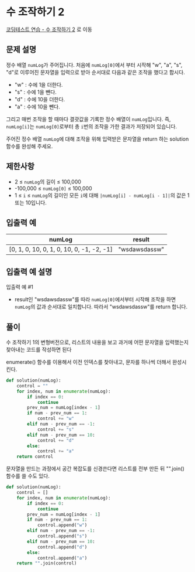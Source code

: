 # 수 조작하기 2

[코딩테스트 연습 - 수 조작하기 2][1] 로 이동

## 문제 설명

정수 배열 `numLog`가 주어집니다. 처음에 `numLog[0]`에서 부터 시작해 "w", "a", "s", "d"로 이루어진 문자열을 입력으로 받아 순서대로 다음과 같은 조작을 했다고 합시다.

- "w" : 수에 1을 더한다.
- "s" : 수에 1을 뺀다.
- "d" : 수에 10을 더한다.
- "a" : 수에 10을 뺀다.

그리고 매번 조작을 할 때마다 결괏값을 기록한 정수 배열이 `numLog`입니다. 즉, `numLog[i]`는 `numLog[0]`로부터 총 `i`번의 조작을 가한 결과가 저장되어 있습니다.

주어진 정수 배열 `numLog`에 대해 조작을 위해 입력받은 문자열을 return 하는 solution 함수를 완성해 주세요.

## 제한사항

- 2 ≤ `numLog`의 길이 ≤ 100,000
- -100,000 ≤ `numLog[0]` ≤ 100,000
- 1 ≤ `i` ≤ `numLog`의 길이인 모든 `i`에 대해 `|numLog[i] - numLog[i - 1]|`의 값은 1 또는 10입니다.

## 입출력 예

| numLog                                    | result        |
| ----------------------------------------- | ------------- |
| [0, 1, 0, 10, 0, 1, 0, 10, 0, -1, -2, -1] | "wsdawsdassw" |

## 입출력 예 설명

입출력 예 #1

- result인 "wsdawsdassw"를 따라 `numLog[0]`에서부터 시작해 조작을 하면 `numLog`의 값과 순서대로 일치합니다. 따라서 "wsdawsdassw"를 return 합니다.

## 풀이

수 조작하기 1의 변형버전으로, 리스트의 내용을 보고 과거에 어떤 문자열을 입력했는지 찾아내는 코드를 작성하면 된다

enumerate() 함수를 이용해서 이전 인덱스를 찾아내고, 문자를 하나씩 더해서 완성시킨다.

```python
def solution(numLog):
    control = ""
    for index, num in enumerate(numLog):
        if index == 0:
            continue
        prev_num = numLog[index - 1]
        if num - prev_num == 1:
            control += "w"
        elif num - prev_num == -1:
            control += "s"
        elif num - prev_num == 10:
            control += "d"
        else:
            control += "a"
    return control
```

문자열을 만드는 과정에서 공간 복잡도를 신경쓴다면 리스트를 전부 만든 뒤 "".join() 함수를 쓸 수도 있다.

```python
def solution(numLog):
    control = []
    for index, num in enumerate(numLog):
        if index == 0:
            continue
        prev_num = numLog[index - 1]
        if num - prev_num == 1:
            control.append("w")
        elif num - prev_num == -1:
            control.append("s")
        elif num - prev_num == 10:
            control.append("d")
        else:
            control.append("a")
    return "".join(control)
```

[1]: https://school.programmers.co.kr/learn/courses/30/lessons/181925
